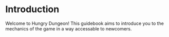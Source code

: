 # Introduction

Welcome to Hungry Dungeon! This guidebook aims to introduce you to the mechanics
of the game in a way accessable to newcomers.
